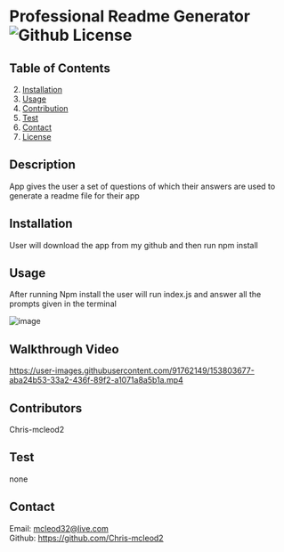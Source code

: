 # Professional Readme Generator ![Github License](https://img.shields.io/badge/license-MIT-green.svg)

  ## Table of Contents

  
  2. [Installation](#installation)
  3. [Usage](#usage)
  4. [Contribution](#contribution)
  5. [Test](#test)
  6. [Contact](#contact)
  7. [License](#license)
  

  ## Description
  App gives the user a set of questions of which their answers are used to generate a readme file for their app


  ## Installation
  User will download the app from my github and then run npm install

  
  ## Usage
  After running Npm install the user will run index.js and answer all the prompts given in the terminal
       

![image](https://user-images.githubusercontent.com/91762149/153803701-15ef9360-027d-41e7-8e4a-8cd549d8d4e8.png)

## Walkthrough Video

https://user-images.githubusercontent.com/91762149/153803677-aba24b53-33a2-436f-89f2-a1071a8a5b1a.mp4




  ## Contributors
  Chris-mcleod2
  
  ## Test
  none


  ## Contact
  Email: mcleod32@live.com   
  Github: https://github.com/Chris-mcleod2 
